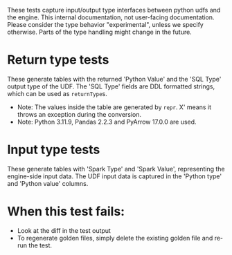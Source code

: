 These tests capture input/output type interfaces between python udfs and the engine. This internal documentation, not user-facing documentation. Please consider the type behavior "experimental", unless we specify otherwise. Parts of the type handling might change in the future.

# Return type tests
These generate tables with the returned 'Python Value' and the 'SQL Type' output type of the UDF. The 'SQL Type' fields are DDL formatted strings, which can be used as `returnType`s.
- Note: The values inside the table are generated by `repr`. X' means it throws an exception during the conversion.
- Note: Python 3.11.9, Pandas 2.2.3 and PyArrow 17.0.0 are used.

# Input type tests
These generate tables with 'Spark Type' and 'Spark Value', representing the engine-side input data. The UDF input data is captured in the 'Python type' and 'Python value' columns.

# When this test fails:
- Look at the diff in the test output
- To regenerate golden files, simply delete the existing golden file and re-run the test.